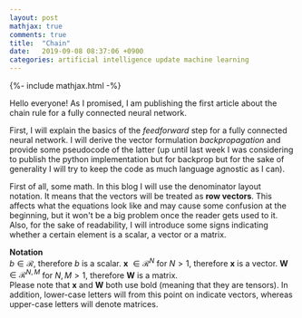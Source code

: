 ```yaml
---
layout: post
mathjax: true
comments: true
title:  "Chain"
date:   2019-09-08 08:37:06 +0900
categories: artificial intelligence update machine learning
---
```

{%- include mathjax.html -%}

Hello everyone! As I promised, I am publishing the first article about the chain rule for a fully connected neural network.

First, I will explain the basics of the *feedforward* step for a fully connected neural network. I will derive the vector formulation *backpropagation* and provide some pseudocode of the latter (up until last week I was considering to publish the python implementation but for backprop but for the sake of generality I will try to keep the code as much language agnostic as I can).  

First of all, some math. In this blog I will use the denominator layout notation. It means that the vectors will be treated as **row vectors**. This affects what the equations look like and may cause some confusion at the beginning, but it won't be a big problem once the reader gets used to it.  
Also, for the sake of readability, I will introduce some signs indicating whether a certain element is a scalar, a vector or a matrix.  

**Notation**  
$b \in \mathcal{R}$, therefore $b$ is a scalar.
**x** $\in \mathcal{R}^N$ for $N>1$, therefore **x** is a vector.
**W** $\in \mathcal{R}^{N,M}$ for $N,M>1$, therefore **W** is a matrix.  
Please note that **x** and **W** both use bold (meaning that they are tensors). In addition, lower-case letters will from this point on indicate vectors, whereas upper-case letters will denote matrices.
